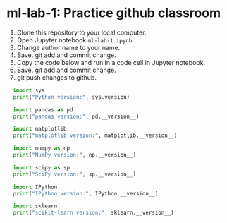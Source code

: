 # ml-lab-1: Practice github classroom

1. Clone this repository to your local computer.
2. Open Jupyter notebook `ml-lab-1.ipynb`
3. Change author name to your name. 
4. Save. git add and commit change.
5. Copy the code below and run in a code cell in Jupyter notebook.
6. Save. git add and commit change.
7. git push changes to github.


```Python
  import sys
  print("Python version:", sys.version)

  import pandas as pd
  print("pandas version:", pd.__version__)

  import matplotlib
  print("matplotlib version:", matplotlib.__version__)

  import numpy as np
  print("NumPy version:", np.__version__)

  import scipy as sp
  print("SciPy version:", sp.__version__)

  import IPython
  print("IPython version:", IPython.__version__)

  import sklearn
  print("scikit-learn version:", sklearn.__version__)
```